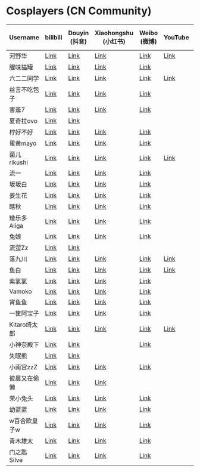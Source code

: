 ﻿# Cosplayers (CN Community)

| Username     | bilibili                                         | Douyin (抖音)                                                | Xiaohongshu (小红书)                                         | Weibo (微博)                           | YouTube                                       | Instagram                                         | TikTok                                     | X (former *Twitter*)                       |
| ------------ | ------------------------------------------------ | ------------------------------------------------------------ | ------------------------------------------------------------ | -------------------------------------- | --------------------------------------------- | ------------------------------------------------- | ------------------------------------------ | ------------------------------------------ |
| 河野华       | [Link](https://space.bilibili.com/18343098)      | [Link](https://v.douyin.com/i2rKgFcc/)                       | [Link](https://www.xiaohongshu.com/user/profile/5a675909e8ac2b1ef16e4d2a) | [Link](https://weibo.com/u/1664562813) | [Link](https://www.youtube.com/@suiseiko1202) | [Link](https://www.instagram.com/c3eru/)          | [Link](https://www.tiktok.com/@suiseiko)   | [Link](https://twitter.com/chitandaneko)   |
| 腥味猫罐     | [Link](https://space.bilibili.com/305956876)     | [Link](https://v.douyin.com/i2rEFr1F/)                       | [Link](https://www.xiaohongshu.com/user/profile/5c686220000000001202b309) | [Link](https://weibo.com/u/1877891953) |                                               |                                                   |                                            |                                            |
| 六二二同学   | [Link](https://space.bilibili.com/171368594)     | [Link](https://v.douyin.com/i2rEAugx/)                       | [Link](https://www.xiaohongshu.com/user/profile/5a77b2a04eacab79888f98d2) | [Link](https://weibo.com/u/1853544207) | [Link](https://www.youtube.com/@sixtwotwo)    | [Link](https://www.instagram.com/sixtwo2/)        | [Link](https://www.tiktok.com/@sixtutu)    | [Link](https://twitter.com/sixtutu622)     |
| 丝言不吃包子 | [Link](https://space.bilibili.com/16322326)      | [Link](https://v.douyin.com/i2roxnUC/)                       | [Link](https://www.xiaohongshu.com/user/profile/5e9416e00000000001004638) | [Link](https://weibo.com/u/3395501062) |                                               |                                                   |                                            |                                            |
| 害羞7        | [Link](https://space.bilibili.com/23237718)      | [Link](https://v.douyin.com/i2hsmVyj/)                       | [Link](https://www.xiaohongshu.com/user/profile/59fbc883e8ac2b21fb53712d) | [Link](https://weibo.com/u/3214584813) |                                               | [Link](https://www.instagram.com/haixiu777/)      | [Link](https://www.tiktok.com/@haixiu7)    | [Link](https://twitter.com/haixiu777)      |
| 夏奇拉ovo    | [Link](https://space.bilibili.com/28793200)      | [Link](https://v.douyin.com/i2rEBVQE/)                       |                                                              |                                        |                                               |                                                   |                                            |                                            |
| 柠好不好     | [Link](https://space.bilibili.com/1471508)       | [Link](https://v.douyin.com/i2hbS7ou/)                       | [Link](https://www.xiaohongshu.com/user/profile/5adefcd1e8ac2b1799589e50) | [Link](https://weibo.com/u/2079502023) |                                               |                                                   |                                            |                                            |
| 蛋黄mayo     | [Link](https://space.bilibili.com/13258564)      | [Link](https://v.douyin.com/i2hqWC9N/)                       | [Link](https://www.xiaohongshu.com/user/profile/56881e8cb8c8b4043960f7d8) | [Link](https://weibo.com/u/1661916393) |                                               |                                                   |                                            |                                            |
| 菌儿rikushi  | [Link](https://space.bilibili.com/1477074)       | [Link](https://v.douyin.com/i2fJskdw/)                       | [Link](https://www.xiaohongshu.com/user/profile/5acd92984eacab1fd6b98cb9) | [Link](https://weibo.com/u/6399116948) | [Link](https://www.youtube.com/@rikushi4350)  |                                                   |                                            | [Link](https://twitter.com/zoey_0228)      |
| 流一         | [Link](https://space.bilibili.com/1481675)       | [Link](https://v.douyin.com/i2rorYEk/)                       | [Link](https://www.xiaohongshu.com/user/profile/5ce02d4900000000160100a8) | [Link](https://weibo.com/u/2279031160) |                                               |                                                   |                                            |                                            |
| 坂坂白       | [Link](https://space.bilibili.com/560647)        | [Link](https://v.douyin.com/i2hgRhYb/)                       | [Link](https://www.xiaohongshu.com/user/profile/5bd08e50c41413000123a2d3) | [Link](https://weibo.com/u/5491928243) |                                               |                                                   |                                            |                                            |
| 姜生花       | [Link](https://space.bilibili.com/490036638)     | [Link](https://v.douyin.com/i2hp7t8W/)                       | [Link](https://www.xiaohongshu.com/user/profile/5a404eed11be1008fa466790) | [Link](https://weibo.com/u/3908010153) |                                               | [Link](https://www.instagram.com/jiangsheng_hua/) |                                            | [Link](https://twitter.com/Jiangsheng_Hua) |
| 瞎秋         | [Link](https://space.bilibili.com/540203)        | [Link](https://v.douyin.com/i2hpXMTm/)                       | [Link](https://www.xiaohongshu.com/user/profile/55d42463a75c95797f2e959f) | [Link](https://weibo.com/u/2293502335) |                                               |                                                   |                                            |                                            |
| 矮乐多Aliga  | [Link](https://space.bilibili.com/259333)        | [Link](https://v.douyin.com/i2hgfJMh/)                       | [Link](https://www.xiaohongshu.com/user/profile/5dc18bb20000000001000965) | [Link](https://weibo.com/u/2711388952) |                                               |                                                   |                                            |                                            |
| 兔娘         | [Link](https://space.bilibili.com/498099165)     | [Link](https://v.douyin.com/i2h16Dn5/)                       | [Link](https://www.xiaohongshu.com/user/profile/606e7760000000000100af09) | [Link](https://weibo.com/u/2975922440) |                                               |                                                   |                                            |                                            |
| 流萤Zz       | [Link](https://space.bilibili.com/2108856)       | [Link](https://v.douyin.com/i2hGSha1/)                       |                                                              |                                        |                                               |                                                   |                                            |                                            |
| 落九川       | [Link](https://space.bilibili.com/470962000)     | [Link](https://v.douyin.com/i2h1TQGj/)                       | [Link](https://www.xiaohongshu.com/user/profile/5f6b6208000000000100bcaa) | [Link](https://weibo.com/u/7278526221) | [Link](https://www.youtube.com/@luojiuchuan)  |                                                   |                                            |                                            |
| 鱼白         | [Link](https://space.bilibili.com/16015678)      | [Link](https://v.douyin.com/i2hJMHAp/)                       | [Link](https://www.xiaohongshu.com/user/profile/657ac6520000000019010d19) | [Link](https://weibo.com/u/7837385700) | [Link](https://www.youtube.com/@YesYubai)     |                                                   |                                            |                                            |
| 紫氯氯       | [Link](https://space.bilibili.com/2173008)       | [Link](https://v.douyin.com/i2hsEqkY/)                       | [Link](https://www.xiaohongshu.com/user/profile/5d5cd99f000000000101820d) | [Link](https://weibo.com/u/3789405820) |                                               |                                                   |                                            |                                            |
| Vamoko       | [Link](https://space.bilibili.com/45024129)      | [Link](https://v.douyin.com/i2Vap2Nh/)                       | [Link](https://www.xiaohongshu.com/user/profile/5bed7855057d07000195653c) | [Link](https://weibo.com/u/2535836307) |                                               |                                                   |                                            |                                            |
| 宵鱼鱼       | [Link](https://space.bilibili.com/17437888)      | [Link](https://v.douyin.com/ijskYqdU/)                       | [Link](https://www.xiaohongshu.com/user/profile/5c474f54000000001003f021) | [Link](https://weibo.com/u/5292676971) |                                               |                                                   |                                            |                                            |
| 一筐阿宝子   | [Link](https://space.bilibili.com/462628)        | [Link](https://v.douyin.com/i2hgscNn/)                       | [Link](https://www.xiaohongshu.com/user/profile/590b5d806a6a692b1deb51f8) | [Link](https://weibo.com/u/2248220012) |                                               |                                                   |                                            |                                            |
| Kitaro绮太郎 | [Link](https://space.bilibili.com/2075682)       | [Link](https://v.douyin.com/i2hgWmXH/)                       | [Link](https://www.xiaohongshu.com/user/profile/56681bd144760850dc10c1a6) | [Link](https://weibo.com/u/1923024604) | [Link](https://www.youtube.com/@davidkhwasi)  | [Link](https://www.instagram.com/kitaro_cos/)     | [Link](https://www.tiktok.com/@kitaro_cos) | [Link](https://twitter.com/kitaro_cos)     |
| 小神奈殿下   | [Link](https://space.bilibili.com/525393141)     | [Link](https://v.douyin.com/i2hJ4XLN/)                       |                                                              | [Link](https://weibo.com/u/6768729225) |                                               |                                                   |                                            |                                            |
| 失眠熊       | [Link](https://space.bilibili.com/106246763)     | [Link](https://v.douyin.com/i2hG9y1J/)                       |                                                              |                                        |                                               |                                                   |                                            |                                            |
| 小南宫zzZ    | [Link](https://space.bilibili.com/2837929)       | [Link](https://v.douyin.com/i2hGrta6/)                       | [Link](https://www.xiaohongshu.com/user/profile/5b8cfacd9893db0001dbabc1) | [Link](https://weibo.com/u/1868515735) |                                               |                                                   |                                            |                                            |
| 彼晨又在偷懒 | [Link](https://space.bilibili.com/339335440)     | [Link](https://v.douyin.com/i2hehNPA/)                       | [Link](https://www.xiaohongshu.com/user/profile/5c28c50000000000060323b6) |                                        |                                               |                                                   |                                            |                                            |
| 荣小兔头     | [Link](https://space.bilibili.com/4350178/video) | [Link](https://www.douyin.com/user/MS4wLjABAAAAZADr0LRj6dPu96yfTrdIOT95pl78A6PdGNEGQoG2EVo) | [Link](https://www.xiaohongshu.com/user/profile/59b8ea2d82ec39484d6f4c10) | [Link](https://weibo.com/u/1828664804) |                                               |                                                   |                                            |                                            |
| 幼蓝蓝       | [Link](https://space.bilibili.com/509069409)     | [Link](https://v.douyin.com/i2heyHaw/)                       | [Link](https://www.xiaohongshu.com/user/profile/5c3caf96000000000503f617) | [Link](https://weibo.com/5597803821)   |                                               |                                                   |                                            |                                            |
| w百合欧皇子w | [Link](https://space.bilibili.com/576899)        | [Link](https://v.douyin.com/i2hecgUN/)                       | [Link](https://www.xiaohongshu.com/user/profile/5f919208000000000101eb4b) | [Link](https://weibo.com/u/3489213692) |                                               |                                                   |                                            |                                            |
| 青木雄太     | [Link](https://space.bilibili.com/352573479)     | [Link](https://v.douyin.com/i2Vayfqh/)                       | [Link](https://www.xiaohongshu.com/user/profile/5754d843a9b2ed40f03bdfc4) | [Link](https://weibo.com/u/3178294952) |                                               |                                                   |                                            |                                            |
| 门之匙Silve  | [Link](https://space.bilibili.com/226398)        | [Link](https://v.douyin.com/i2Vag1n2/)                       | [Link](https://www.xiaohongshu.com/user/profile/618cd79e000000001000c461) | [Link](https://weibo.com/u/7333290244) |                                               |                                                   |                                            |                                            |

